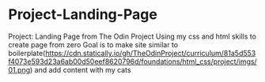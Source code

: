# Project-Landing-Page
Project: Landing Page from The Odin Project
Using my css and html skills to create page from zero
Goal is to make site similar to boilerplate(https://cdn.statically.io/gh/TheOdinProject/curriculum/81a5d553f4073e593d23a6ab00d50eef8620796d/foundations/html_css/project/imgs/01.png) and add content with my cats
